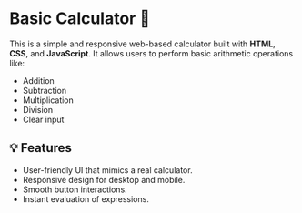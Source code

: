 # Basic Calculator 🔢

This is a simple and responsive web-based calculator built with **HTML**, **CSS**, and **JavaScript**. It allows users to perform basic arithmetic operations like:

- Addition
- Subtraction
- Multiplication
- Division
- Clear input

## 💡 Features

- User-friendly UI that mimics a real calculator.
- Responsive design for desktop and mobile.
- Smooth button interactions.
- Instant evaluation of expressions.
